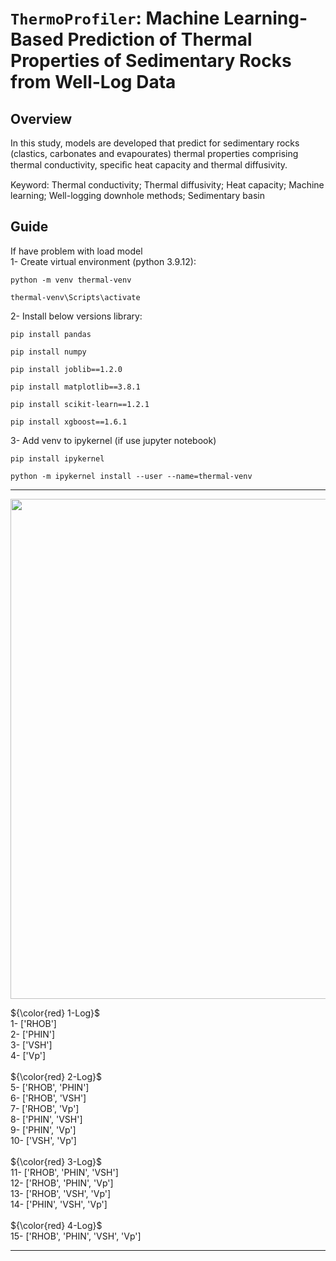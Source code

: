 # `ThermoProfiler`: Machine Learning-Based Prediction of Thermal Properties of Sedimentary Rocks from Well-Log Data
## Overview
In this study, models are developed that predict for sedimentary rocks (clastics,
carbonates and evapourates) thermal properties comprising thermal conductivity, speciﬁc heat
capacity and thermal diffusivity.

Keyword: Thermal conductivity; Thermal diffusivity; Heat capacity; Machine learning; Well-logging downhole methods; Sedimentary basin 

## Guide

If have problem with load model <br />
1- Create virtual environment (python 3.9.12): <br />
```
python -m venv thermal-venv
```
```
thermal-venv\Scripts\activate
```
2- Install below versions library: <br />
```
pip install pandas
```
```
pip install numpy
```
```
pip install joblib==1.2.0
```
```
pip install matplotlib==3.8.1
```
```
pip install scikit-learn==1.2.1
```
```
pip install xgboost==1.6.1
```
3- Add venv to ipykernel (if use jupyter notebook) <br />
```
pip install ipykernel
```
```
python -m ipykernel install --user --name=thermal-venv
```

<hr />
<p align="center">
  <img width="800" src="https://github.com/Hamid-Reza-Mousavi/SHC-TC-TD-Prediction-using-petrophysical-well-logs/blob/main/img/fig-guide1.jpg" />
</p>

${\color{red} 1-Log}$   <br />
1-  ['RHOB'] <br />
2-  ['PHIN'] <br />
3-  ['VSH']<br />
4-  ['Vp'] <br />
<br />
${\color{red} 2-Log}$	 <br />
5-  ['RHOB', 'PHIN'] <br />
6-  ['RHOB', 'VSH'] <br />
7-  ['RHOB', 'Vp'] <br />
8-  ['PHIN', 'VSH'] <br />
9-  ['PHIN', 'Vp'] <br />
10- ['VSH', 'Vp'] <br />
<br />
${\color{red} 3-Log}$	 <br />
11- ['RHOB', 'PHIN', 'VSH'] <br />
12- ['RHOB', 'PHIN', 'Vp'] <br />
13- ['RHOB', 'VSH', 'Vp'] <br />
14- ['PHIN', 'VSH', 'Vp'] <br />
<br />
${\color{red} 4-Log}$	 <br />
15- ['RHOB', 'PHIN', 'VSH', 'Vp'] <br />

<hr />

